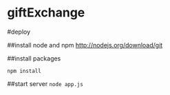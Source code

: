 giftExchange
============
#deploy

##install node and npm
http://nodejs.org/download/git

##install packages

`npm install`

##start server
`node app.js`